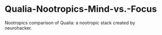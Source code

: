 # Qualia-Nootropics-Mind-vs.-Focus
Nootropics comparison of Qualia: a nootropic stack created by neurohacker.
